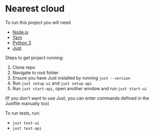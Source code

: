 # Nearest cloud

To run this project you will need

- [Node.js](https://nodejs.org/en/)
- [Yarn](https://yarnpkg.com/)
- [Python 3](https://www.python.org/)
- [Just](https://github.com/casey/just)

Steps to get project running:

1. Clone repo
2. Navigate to root folder
3. Ensure you have Just installed by running `just --version`
4. Run `just setup-ui` and `just setup-api`
5. Run `just start-api`, open another window and run `just start-ui`

(If you don't want to use Just, you can enter commands defined in the Justfile manually too)

To run tests, run:

- `just test-ui`
- `just test-api`
